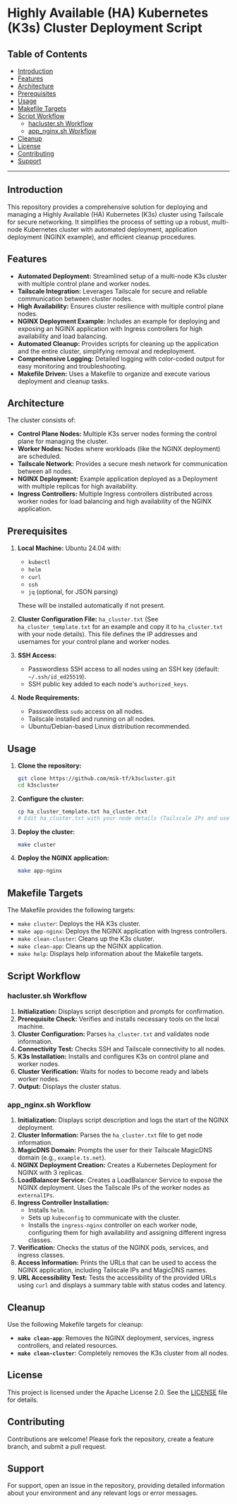 <h1> Highly Available (HA) Kubernetes (K3s) Cluster Deployment Script</h1>

<h2>Table of Contents</h2>

- [Introduction](#introduction)
- [Features](#features)
- [Architecture](#architecture)
- [Prerequisites](#prerequisites)
- [Usage](#usage)
- [Makefile Targets](#makefile-targets)
- [Script Workflow](#script-workflow)
  - [hacluster.sh Workflow](#haclustersh-workflow)
  - [app\_nginx.sh Workflow](#app_nginxsh-workflow)
- [Cleanup](#cleanup)
- [License](#license)
- [Contributing](#contributing)
- [Support](#support)

---

## Introduction

This repository provides a comprehensive solution for deploying and managing a Highly Available (HA) Kubernetes (K3s) cluster using Tailscale for secure networking. It simplifies the process of setting up a robust, multi-node Kubernetes cluster with automated deployment, application deployment (NGINX example), and efficient cleanup procedures.

## Features

- **Automated Deployment:** Streamlined setup of a multi-node K3s cluster with multiple control plane and worker nodes.
- **Tailscale Integration:** Leverages Tailscale for secure and reliable communication between cluster nodes.
- **High Availability:** Ensures cluster resilience with multiple control plane nodes.
- **NGINX Deployment Example:** Includes an example for deploying and exposing an NGINX application with Ingress controllers for high availability and load balancing.
- **Automated Cleanup:** Provides scripts for cleaning up the application and the entire cluster, simplifying removal and redeployment.
- **Comprehensive Logging:** Detailed logging with color-coded output for easy monitoring and troubleshooting.
- **Makefile Driven:** Uses a Makefile to organize and execute various deployment and cleanup tasks.

## Architecture

The cluster consists of:

- **Control Plane Nodes:** Multiple K3s server nodes forming the control plane for managing the cluster.
- **Worker Nodes:**  Nodes where workloads (like the NGINX deployment) are scheduled.
- **Tailscale Network:**  Provides a secure mesh network for communication between all nodes.
- **NGINX Deployment:**  Example application deployed as a Deployment with multiple replicas for high availability.
- **Ingress Controllers:**  Multiple Ingress controllers distributed across worker nodes for load balancing and high availability of the NGINX application.


## Prerequisites

1. **Local Machine:** Ubuntu 24.04 with:
   - `kubectl`
   - `helm`
   - `curl`
   - `ssh`
   - `jq` (optional, for JSON parsing)

   These will be installed automatically if not present.

2. **Cluster Configuration File:**  `ha_cluster.txt` (See `ha_cluster_template.txt` for an example and copy it to `ha_cluster.txt`  with your node details).  This file defines the IP addresses and usernames for your control plane and worker nodes.

3. **SSH Access:**
   - Passwordless SSH access to all nodes using an SSH key (default: `~/.ssh/id_ed25519`).
   - SSH public key added to each node's `authorized_keys`.

4. **Node Requirements:**
   - Passwordless `sudo` access on all nodes.
   - Tailscale installed and running on all nodes.
   - Ubuntu/Debian-based Linux distribution recommended.


## Usage

1. **Clone the repository:**

   ```bash
   git clone https://github.com/mik-tf/k3scluster.git
   cd k3scluster
   ```

2. **Configure the cluster:**

   ```bash
   cp ha_cluster_template.txt ha_cluster.txt
   # Edit ha_cluster.txt with your node details (Tailscale IPs and usernames)
   ```

3. **Deploy the cluster:**

   ```bash
   make cluster
   ```

4. **Deploy the NGINX application:**

    ```bash
    make app-nginx
    ```


## Makefile Targets

The Makefile provides the following targets:

- `make cluster`: Deploys the HA K3s cluster.
- `make app-nginx`: Deploys the NGINX application with Ingress controllers.
- `make clean-cluster`: Cleans up the K3s cluster.
- `make clean-app`: Cleans up the NGINX application.
- `make help`: Displays help information about the Makefile targets.

## Script Workflow

### hacluster.sh Workflow

1. **Initialization:** Displays script description and prompts for confirmation.
2. **Prerequisite Check:** Verifies and installs necessary tools on the local machine.
3. **Cluster Configuration:** Parses `ha_cluster.txt` and validates node information.
4. **Connectivity Test:** Checks SSH and Tailscale connectivity to all nodes.
5. **K3s Installation:** Installs and configures K3s on control plane and worker nodes.
6. **Cluster Verification:** Waits for nodes to become ready and labels worker nodes.
7. **Output:** Displays the cluster status.


### app_nginx.sh Workflow

1. **Initialization:**  Displays script description and logs the start of the NGINX deployment.
2. **Cluster Information:** Parses the `ha_cluster.txt` file to get node information.
3. **MagicDNS Domain:** Prompts the user for their Tailscale MagicDNS domain (e.g., `example.ts.net`).
4. **NGINX Deployment Creation:** Creates a Kubernetes Deployment for NGINX with 3 replicas.
5. **LoadBalancer Service:** Creates a LoadBalancer Service to expose the NGINX deployment.  Uses the Tailscale IPs of the worker nodes as `externalIPs`.
6. **Ingress Controller Installation:**
    - Installs `helm`.
    - Sets up `kubeconfig` to communicate with the cluster.
    - Installs the `ingress-nginx` controller on each worker node, configuring them for high availability and assigning different ingress classes.
7. **Verification:** Checks the status of the NGINX pods, services, and ingress classes.
8. **Access Information:** Prints the URLs that can be used to access the NGINX application, including Tailscale IPs and MagicDNS names.
9. **URL Accessibility Test:** Tests the accessibility of the provided URLs using `curl` and displays a summary table with status codes and latency.

## Cleanup

Use the following Makefile targets for cleanup:

- **`make clean-app`**: Removes the NGINX deployment, services, ingress controllers, and related resources.
- **`make clean-cluster`**: Completely removes the K3s cluster from all nodes.


## License

This project is licensed under the Apache License 2.0. See the [LICENSE](./LICENSE) file for details.

## Contributing

Contributions are welcome! Please fork the repository, create a feature branch, and submit a pull request.

## Support

For support, open an issue in the repository, providing detailed information about your environment and any relevant logs or error messages.